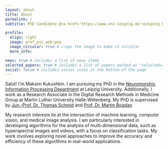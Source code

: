 ```yaml
---
layout: about
title: About
permalink: /
subtitle: PhD Candidate @<a href='https://www.uni-leipzig.de'>Leipzig University</a> and Research Associate @<a href='https://www.uni-halle.de'>Martin Luther University Halle-Wittenberg</a>

profile:
  align: right
  image: prof_pic_web.png
  image_circular: true # crops the image to make it circular
  more_info:

news: true # includes a list of news items
selected_papers: true # includes a list of papers marked as "selected={true}"
social: false # includes social icons at the bottom of the page
---
```


Salut! I'm Maksim Kukushkin. I am pursuing my PhD in the <a href="https://nmi.informatik.uni-leipzig.de/"> Neuromorphic Information Processing Department</a> at Leipzig University. Additionally, I work as a Research Associate in the Digital Research Methods in Medicine Group at Martin Luther University Halle-Wittenberg. My PhD is supervised by <a href="https://www.umh.de/forschung/nachwuchsgruppen/nwg-schmid">Jun.-Prof. Dr. Thomas Schmid</a> and <a href="https://nmi.informatik.uni-leipzig.de/staff/prof-dr-martin-bogdan/">Prof. Dr. Martin Bogdan</a>

My research interests lie at the intersection of machine learning, computer vision, and medical image analysis. I am particularly interested in developing algorithms for the analysis of multi-dimensional data, such as hyperspectral images and videos, with a focus on classification tasks. My work involves exploring novel approaches to improve the accuracy and efficiency of these algorithms in real-world applications.
